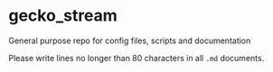 # gecko_stream
General purpose repo for config files, scripts and documentation

Please write lines no longer than 80 characters in all `.md` documents.
